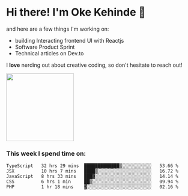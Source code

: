 # Hi there! I'm Oke Kehinde :cowboy_hat_face:

and here are a few things I'm working on:

- building Interacting frontend UI with Reactjs
- Software Product Sprint
- Technical articles on Dev.to

I **love** nerding out about creative coding, so don't hesitate to reach out!


<img height="180em" src="https://github-readme-stats.vercel.app/api?username=okeken&show_icons=true&hide_border=true&&count_private=true&include_all_commits=true" />

### This week I spend time on:

<!--START_SECTION:waka-->
```text
TypeScript   32 hrs 29 mins  █████████████▒░░░░░░░░░░░   53.66 % 
JSX          10 hrs 7 mins   ████▒░░░░░░░░░░░░░░░░░░░░   16.72 % 
JavaScript   8 hrs 33 mins   ███▓░░░░░░░░░░░░░░░░░░░░░   14.14 % 
CSS          6 hrs 1 min     ██▒░░░░░░░░░░░░░░░░░░░░░░   09.94 % 
PHP          1 hr 18 mins    ▓░░░░░░░░░░░░░░░░░░░░░░░░   02.16 % 
```
<!--END_SECTION:waka-->
